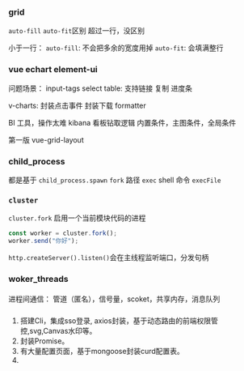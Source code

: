 ### grid

`auto-fill` `auto-fit`区别
超过一行，没区别

小于一行：
`auto-fill`: 不会把多余的宽度用掉
`auto-fit`: 会填满整行

### vue echart element-ui

问题场景：
input-tags
select
table: 支持链接 复制 进度条

v-charts:
封装点击事件
封装下载
formatter

BI 工具，操作太难
kibana
看板钻取逻辑
内置条件，主图条件，全局条件

第一版 vue-grid-layout

### child_process

都是基于 `child_process.spawn`
`fork` 路径
`exec` shell 命令
`execFile`

### `cluster`

`cluster.fork` 启用一个当前模块代码的进程

```js
const worker = cluster.fork();
worker.send("你好");
```

`http.createServer().listen()`会在主线程监听端口，分发句柄

### woker_threads


####

进程间通信：
管道（匿名），信号量，scoket，共享内存，消息队列


### 
1. 搭建Cli，集成sso登录, axios封装，基于动态路由的前端权限管控,svg,Canvas水印等。
2. 封装Promise。
3. 有大量配置页面，基于mongoose封装curd配置表。
4. 